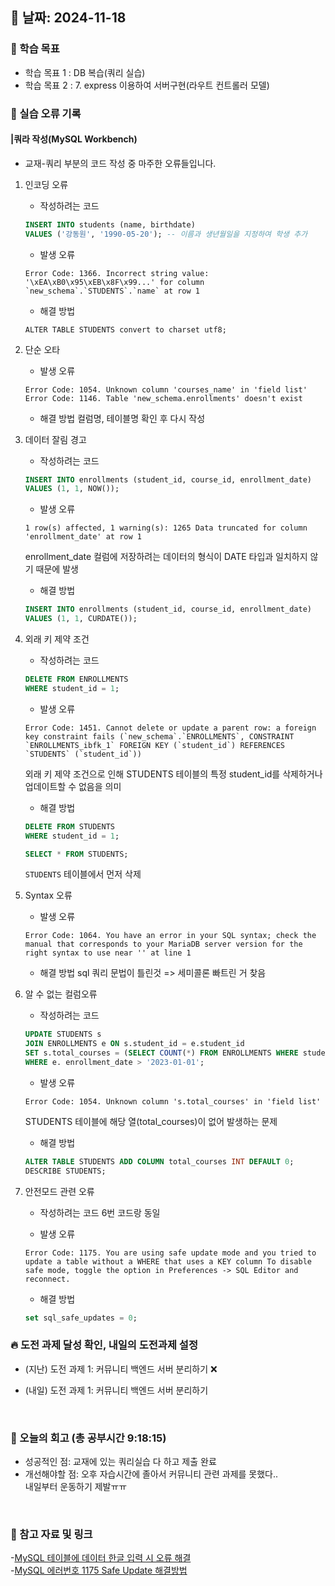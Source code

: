 ## 📅 날짜: 2024-11-18


### 💬 학습 목표
- 학습 목표 1 : DB 복습(쿼리 실습)
- 학습 목표 2 : 7. express 이용하여 서버구현(라우트 컨트롤러 모델)

### 📒 실습 오류 기록
#### |쿼라 작성(MySQL Workbench)
- 교재-쿼리 부분의 코드 작성 중 마주한 오류들입니다.

1. 인코딩 오류

    - 작성하려는 코드
    ```SQL
    INSERT INTO students (name, birthdate)
    VALUES ('강동원', '1990-05-20'); -- 이름과 생년월일을 지정하여 학생 추가
    ```
   
    - 발생 오류
    ```
    Error Code: 1366. Incorrect string value: '\xEA\xB0\x95\xEB\x8F\x99...' for column `new_schema`.`STUDENTS`.`name` at row 1
    ```
        
    - 해결 방법
    ```
    ALTER TABLE STUDENTS convert to charset utf8;
    ```

2. 단순 오타

    - 발생 오류
    ```
    Error Code: 1054. Unknown column 'courses_name' in 'field list'
    Error Code: 1146. Table 'new_schema.enrollments' doesn't exist
    ```
    
    - 해결 방법
    컬럼명, 테이블명 확인 후 다시 작성

3. 데이터 잘림 경고

    - 작성하려는 코드
    ```sql
    INSERT INTO enrollments (student_id, course_id, enrollment_date)
    VALUES (1, 1, NOW());
    ````

    - 발생 오류
    ```
    1 row(s) affected, 1 warning(s): 1265 Data truncated for column 'enrollment_date' at row 1
    ```
    enrollment_date 컬럼에 저장하려는 데이터의 형식이 DATE 타입과 일치하지 않기 때문에 발생

    - 해결 방법
    ```sql
    INSERT INTO enrollments (student_id, course_id, enrollment_date)
    VALUES (1, 1, CURDATE());
    ```

4. 외래 키 제약 조건
    
    - 작성하려는 코드
    ```sql
    DELETE FROM ENROLLMENTS
    WHERE student_id = 1;
    ```

    - 발생 오류
    ```
    Error Code: 1451. Cannot delete or update a parent row: a foreign key constraint fails (`new_schema`.`ENROLLMENTS`, CONSTRAINT `ENROLLMENTS_ibfk_1` FOREIGN KEY (`student_id`) REFERENCES `STUDENTS` (`student_id`))
    ```
    외래 키 제약 조건으로 인해 STUDENTS 테이블의 특정 student_id를 삭제하거나 업데이트할 수 없음을 의미

    - 해결 방법
    ```sql
    DELETE FROM STUDENTS
    WHERE student_id = 1;

    SELECT * FROM STUDENTS;
    ```
    `STUDENTS` 테이블에서 먼저 삭제

5. Syntax 오류

    - 발생 오류
    ```
    Error Code: 1064. You have an error in your SQL syntax; check the manual that corresponds to your MariaDB server version for the right syntax to use near '' at line 1
    ```

    - 해결 방법
    sql 쿼리 문법이 틀린것 => 세미콜론 빠트린 거 찾음

6. 알 수 없는 컬럼오류

    - 작성하려는 코드
    ```sql
    UPDATE STUDENTS s
    JOIN ENROLLMENTS e ON s.student_id = e.student_id
    SET s.total_courses = (SELECT COUNT(*) FROM ENROLLMENTS WHERE student_id = s.student_id)
    WHERE e. enrollment_date > '2023-01-01';
    ```

    - 발생 오류
    ```
    Error Code: 1054. Unknown column 's.total_courses' in 'field list'
    ```
    STUDENTS 테이블에 해당 열(total_courses)이 없어 발생하는 문제

    - 해결 방법
    ```sql
    ALTER TABLE STUDENTS ADD COLUMN total_courses INT DEFAULT 0;
    DESCRIBE STUDENTS;
    ```

7. 안전모드 관련 오류

    - 작성하려는 코드
    6번 코드랑 동일

    - 발생 오류
    ```
    Error Code: 1175. You are using safe update mode and you tried to update a table without a WHERE that uses a KEY column To disable safe mode, toggle the option in Preferences -> SQL Editor and reconnect.
    ```

    - 해결 방법
    ```sql
    set sql_safe_updates = 0;
    ```


### 🔥 도전 과제 달성 확인, 내일의 도전과제 설정
- (지난) 도전 과제 1: 커뮤니티 백엔드 서버 분리하기 ❌

- (내일) 도전 과제 1: 커뮤니티 백엔드 서버 분리하기

<br/>

### 💭 오늘의 회고 (총 공부시간 9:18:15)
- 성공적인 점: 교재에 있는 쿼리실습 다 하고 제출 완료
- 개선해야할 점: 오후 자습시간에 졸아서 커뮤니티 관련 과제를 못했다.. <br/>
            내일부터 운동하기 제발ㅠㅠ

<br/>

### 📁 참고 자료 및 링크
-[MySQL 테이블에 데이터 한글 입력 시 오류 해결](https://mitny.tistory.com/208) <br/>
-[MySQL 에러번호 1175 Safe Update 해결방법](https://lightblog.tistory.com/193)
